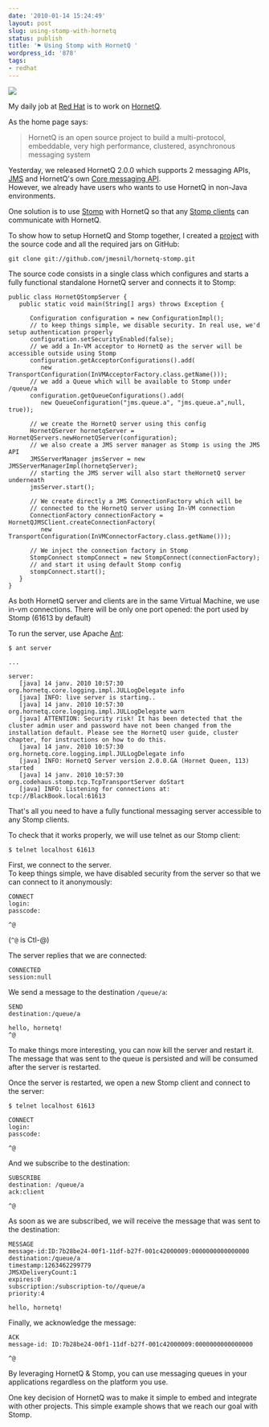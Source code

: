 ```yaml
---
date: '2010-01-14 15:24:49'
layout: post
slug: using-stomp-with-hornetq
status: publish
title: '⚑ Using Stomp with HornetQ '
wordpress_id: '878'
tags:
- redhat
---
```


[![](http://www.jboss.org/files/jbosslabs/design/hornetQ/logo/images/hornetQ_icon_64x64.png)](http://jboss.org/hornetq/)

My daily job at [Red Hat][rh] is to work on [HornetQ][hornetq].

As the home page says:
> HornetQ is an open source project to build a multi-protocol, embeddable, very high performance, clustered, asynchronous messaging system

Yesterday, we released HornetQ 2.0.0 which supports 2 messaging APIs, [JMS][jms] and HornetQ's own [Core messaging API][core-api].  
However, we already have users who wants to use HornetQ in non-Java environments.

One solution is to use [Stomp][stomp] with HornetQ so that any [Stomp clients][stomp-clients] can communicate with HornetQ.

To show how to setup HornetQ and Stomp together, I created a [project][hornetq-stomp] with the source code and all the required jars on GitHub:

    git clone git://github.com/jmesnil/hornetq-stomp.git

The source code consists in a single class which configures and starts a fully functional standalone HornetQ server
and connects it to Stomp:


    
    
    public class HornetQStompServer {
       public static void main(String[] args) throws Exception {
    
          Configuration configuration = new ConfigurationImpl();
          // to keep things simple, we disable security. In real use, we'd setup authentication properly
          configuration.setSecurityEnabled(false);
          // we add a In-VM acceptor to HornetQ as the server will be accessible outside using Stomp
          configuration.getAcceptorConfigurations().add(
             new TransportConfiguration(InVMAcceptorFactory.class.getName()));
          // we add a Queue which will be available to Stomp under /queue/a
          configuration.getQueueConfigurations().add(
             new QueueConfiguration("jms.queue.a", "jms.queue.a",null, true));
    		
          // we create the HornetQ server using this config
          HornetQServer hornetqServer = HornetQServers.newHornetQServer(configuration);
          // we also create a JMS server manager as Stomp is using the JMS API
          JMSServerManager jmsServer = new JMSServerManagerImpl(hornetqServer);
          // starting the JMS server will also start theHornetQ server underneath
          jmsServer.start();
    
          // We create directly a JMS ConnectionFactory which will be 
          // connected to the HornetQ server using In-VM connection
          ConnectionFactory connectionFactory = HornetQJMSClient.createConnectionFactory(
             new TransportConfiguration(InVMConnectorFactory.class.getName()));
    
          // We inject the connection factory in Stomp
          StompConnect stompConnect = new StompConnect(connectionFactory);
          // and start it using default Stomp config
          stompConnect.start();
       }
    }
    



As both HornetQ server and clients are in the same Virtual Machine, we use in-vm connections.
There will be only one port opened: the port used by Stomp (61613 by default)

To run the server, use Apache [Ant][ant]:


    
    
    $ ant server
       
    ...
    
    server:
       [java] 14 janv. 2010 10:57:30 org.hornetq.core.logging.impl.JULLogDelegate info
       [java] INFO: live server is starting..
       [java] 14 janv. 2010 10:57:30 org.hornetq.core.logging.impl.JULLogDelegate warn
       [java] ATTENTION: Security risk! It has been detected that the cluster admin user and password have not been changed from the installation default. Please see the HornetQ user guide, cluster chapter, for instructions on how to do this.
       [java] 14 janv. 2010 10:57:30 org.hornetq.core.logging.impl.JULLogDelegate info
       [java] INFO: HornetQ Server version 2.0.0.GA (Hornet Queen, 113) started
       [java] 14 janv. 2010 10:57:30 org.codehaus.stomp.tcp.TcpTransportServer doStart
       [java] INFO: Listening for connections at: tcp://BlackBook.local:61613
    



That's all you need to have a fully functional messaging server accessible to any Stomp clients.

To check that it works properly, we will use telnet as our Stomp client:


    
    
    $ telnet localhost 61613
    


      
First, we connect to the server.  
To keep things simple, we have disabled security from the server so that
we can connect to it anonymously:


    
    
    CONNECT
    login:
    passcode:
        
    ^@
    


     
(`^@` is Ctl-@)

The server replies that we are connected:


    
    
    CONNECTED
    session:null
    


     
We send a message to the destination `/queue/a`:


    
    
    SEND 
    destination:/queue/a
      
    hello, hornetq!
    ^@
    


     
To make things more interesting, you can now kill the server and restart it.
The message that was sent to the queue is persisted and will be consumed after the server is restarted.

Once the server is restarted, we open a new Stomp client and connect to the server:


    
    
    $ telnet localhost 61613
          
    CONNECT
    login:
    passcode:
         
    ^@
    


     
And we subscribe to the destination:
     

    
    
    SUBSCRIBE
    destination: /queue/a
    ack:client
         
    ^@
    


     
As soon as we are subscribed, we will receive the message that was sent to the destination:


    
    
    MESSAGE
    message-id:ID:7b28be24-00f1-11df-b27f-001c42000009:0000000000000000
    destination:/queue/a
    timestamp:1263462299779
    JMSXDeliveryCount:1
    expires:0
    subscription:/subscription-to//queue/a
    priority:4
         
    hello, hornetq!
    



Finally, we acknowledge the message:


    
    
    ACK    
    message-id: ID:7b28be24-00f1-11df-b27f-001c42000009:0000000000000000
         
    ^@
    



By leveraging HornetQ & Stomp, you can use messaging queues in your applications regardless on the platform you use.

One key decision of HornetQ was to make it simple to embed and integrate with other projects.
This simple example shows that we reach our goal with Stomp.

[hornetq]: http://jboss.org/hornetq/
[rh]: http://redhat.com/
[jms]: http://java.sun.com/products/jms/
[core-api]: http://hornetq.sourceforge.net/docs/hornetq-2.0.0.GA/api/
[hornetq-stomp]: http://github.com/jmesnil/hornetq-stomp
[stomp]: http://stomp.codehaus.org/
[stomp-clients]: http://stomp.codehaus.org/Clients
[ant]: http://ant.apache.org/


